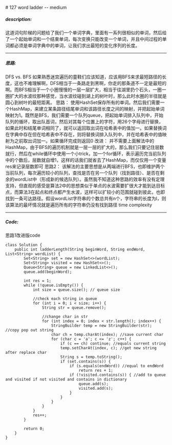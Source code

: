 \# 127 word ladder -- medium
##### description:
这道词句阶梯的问题给了我们一个单词字典，里面有一系列很相似的单词，然后给了一个起始单词和一个结束单词，每次变换只能改变一个单词，并且中间过程的单词都必须是单词字典中的单词，让我们求出最短的变化序列的长度。
****************
##### 思路:
DFS vs. BFS
如果熟悉迷宫遍历的童鞋们应该知道，应该用BFS来求最短路径的长度，这也不难理解啊，DFS相当于一条路走到黑啊，你走的那条道不一定是最短的啊。而BFS相当于一个小圈慢慢的一层一层扩大，相当于往湖里扔个石头，一圈一圈扩大的水波纹那种感觉，当水波纹碰到湖上的树叶时，那么此时水圈的半径就是圆心到树叶的最短距离。
思路：
使用HashSet保存所有的单词。然后我们需要一个HashMap，来建立某条路径结尾单词和该路径长度之间的映射，并把起始单词映射为1。既然是BFS，我们需要一个队列queue，把起始单词排入队列中，开始队列的循环，取出队首词，然后对其每个位置上的字符，用26个字母进行替换，如果此时和结尾单词相同了，就可以返回取出词在哈希表中的值加一。如果替换词在字典中存在但在哈希表中不存在，则将替换词排入队列中，并在哈希表中的值映射为之前取出词加一。如果循环完成则返回0
改进：
并不需要上面解法中的HashMap，由于BFS的遍历机制就是一层一层的扩大的，那么我们只要记住层数就行，然后在while循环中使用一个小trick，加一个for循环，表示遍历完当前队列中的个数后，层数就自增1，这样的话我们就省去了HashMap，而仅仅用一个变量res来记录层数即可
思路2：
该解法的主要思想是从两端进行BFS，也即维护两个当前队列，每次遍历较小的队列，查找是否在另一个队列（找到路径）、是否在剩余的wordList中（形成新的候选队列）。虽然我不知道这种思路的效率有没有定理支持，但直观的感受是算法2中的思想类似于单点的水波需要扩很大才能到达目标点，而算法3在起点和终点都产生水波，这样可以扩较小的范围就碰到彼此，也即找到一条可达路径。假设wordList字符串的个数总共有n个，字符串的长度为l，则该算法的最坏情况就是遍历所有的字符串仍没有找到路径
time complexity
**********
##### Code:
思路1改进版code
```
class Solution {
    public int ladderLength(String beginWord, String endWord, List<String> wordList) {
        Set<String> set = new HashSet<>(wordList);
        Set<String> visited = new HashSet<>();
        Queue<String> queue = new LinkedList<>();
        queue.add(beginWord);

        int res = 1;
        while (!queue.isEmpty()) {
            int size = queue.size(); // queue size

            //check each string in queue
            for (int i = 0; i < size; i++) {
                String str = queue.remove();

                //change char in str
                for (int index = 0; index < str.length(); index++) {
                    StringBuilder temp = new StringBuilder(str); //copy pop out string
                    char ch = temp.charAt(index); //save current char
                    for (char c = 'a'; c <= 'z'; c++) {
                        if (c == ch) continue; //equals current string
                        temp.setCharAt(index, c); //get new string after replace char
                        String s = temp.toString();
                        if (set.contains(s)) {
                            if (s.equals(endWord)) //equal to endWord
                                return res + 1;
                            if (!visited.contains(s)) { //add to queue and visited if not visited and contains in dictionary
                                queue.add(s);
                                visited.add(s);
                            }
                        }
                    }
                }
            }
            res++;
        }

        return 0;
    }
}
```
